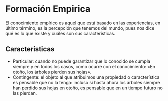 # Formación Empirica
El conocimiento empírico es aquel que está basado en las experiencias, en último término, 
es la percepción que tenemos del mundo, pues nos dice qué es lo que existe y cuáles son 
sus características.

## Caracteristicas
* Particular: cuando no puede garantizar que lo conocido se cumpla siempre y en todos los casos, como ocurre con el conocimiento: «En otoño, los árboles pierden sus hojas».
* Contingente: el objeto al que atribuimos una propiedad o característica es pensable que no la tenga: incluso si hasta ahora los árboles siempre han perdido sus hojas en otoño, es pensable que en un tiempo futuro no las pierdan.
